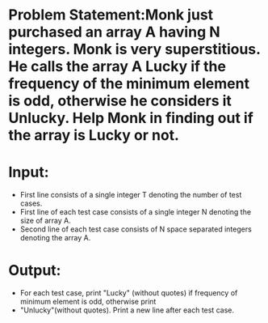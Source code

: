 # Problem Statement:Monk just purchased an array A having N integers. Monk is very superstitious. He calls the array A Lucky if the frequency of the minimum element is odd, otherwise he considers it Unlucky. Help Monk in finding out if the array is Lucky or not.

# Input:
- First line consists of a single integer T denoting the number of test cases.
- First line of each test case consists of a single integer N denoting the size of array A.
- Second line of each test case consists of N space separated integers denoting the array A.

# Output:
- For each test case, print "Lucky" (without quotes) if frequency of minimum element is odd, otherwise print
- "Unlucky"(without quotes). Print a new line after each test case.